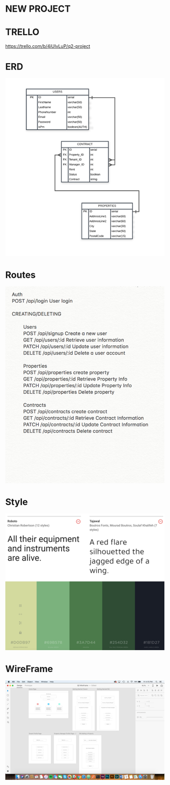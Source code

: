 # NEW PROJECT

# TRELLO
https://trello.com/b/4iUIvLuP/q2-project

# ERD
<img src="./readImg/ERD.png" width="500"/>

# Routes
<img src="./readImg/Routes.png" width="500"/>

# Style
<img src="./readImg/fonts.png" width="500"/>
<img src="./readImg/colors.png" width="500"/>

# WireFrame
<img src="./readImg/Q2Wireframe.png" width="500"/>
